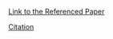 [Link to the Referenced Paper](https://link.springer.com/article/10.10)


[Citation](10.1007_s11042-011-0786-1-citation.ris)
